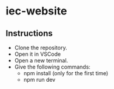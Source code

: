 # iec-website

## Instructions

-   Clone the repository.
-   Open it in VSCode
-   Open a new terminal.
-   Give the following commands:
    -   npm install (only for the first time)
    -   npm run dev
